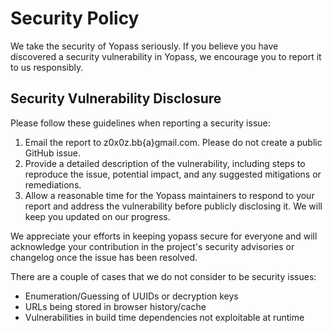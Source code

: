 # Security Policy

We take the security of Yopass seriously. If you believe you have discovered a security vulnerability in Yopass, we encourage you to report it to us responsibly.

## Security Vulnerability Disclosure

Please follow these guidelines when reporting a security issue:

1. Email the report to z0x0z.bb{a}gmail.com. Please do not create a public GitHub issue.
2. Provide a detailed description of the vulnerability, including steps to reproduce the issue, potential impact, and any suggested mitigations or remediations.
3. Allow a reasonable time for the Yopass maintainers to respond to your report and address the vulnerability before publicly disclosing it. We will keep you updated on our progress.

We appreciate your efforts in keeping yopass secure for everyone and will acknowledge your contribution in the project's security advisories or changelog once the issue has been resolved.

There are a couple of cases that we do not consider to be security issues:

- Enumeration/Guessing of UUIDs or decryption keys
- URLs being stored in browser history/cache
- Vulnerabilities in build time dependencies not exploitable at runtime
